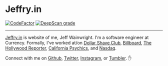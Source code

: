 # Jeffry.in

[![CodeFactor](https://www.codefactor.io/repository/github/yowainwright/yowainwright.github.io/badge)](https://www.codefactor.io/repository/github/yowainwright/yowainwright.github.io)
[![DeepScan grade](https://deepscan.io/api/teams/8416/projects/10577/branches/148587/badge/grade.svg)](https://deepscan.io/dashboard#view=project&tid=8416&pid=10577&bid=148587)

---

[Jeffry.in](https://jeffry.in) is website of me, Jeff Wainwright. I'm a software engineer at Currency. Formally, I've worked at/on [Dollar Shave Club](https://www.dollarshaveclub.com/), [Billboard](https://www.billboard.com/), [The Hollywood Reporter](https://www.hollywoodreporter.com/), [California Psychics](https://www.californiapsychics.com/), and [Nasdaq](https://www.nasdaq.com/).

Connect with me on [Github](https://github.com/yowainwright), [Twitter](https://twitter.com/yowainwright), [Instagram](https://www.instagram.com/yowainwright/), or [Tumbler](http://ratherbe.in/). ✋
